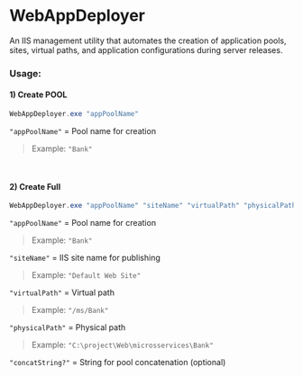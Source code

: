 # WebAppDeployer

An IIS management utility that automates the creation of application pools, sites, virtual paths, and application configurations during server releases.

### Usage:

#### 1) Create POOL

~~~ps1
WebAppDeployer.exe "appPoolName"
~~~

`"appPoolName"` = Pool name for creation

> Example: `"Bank"`

<br>

#### 2) Create Full

~~~ps1
WebAppDeployer.exe "appPoolName" "siteName" "virtualPath" "physicalPath" "concatString?"
~~~

`"appPoolName"` = Pool name for creation

> Example: `"Bank"`

`"siteName"` = IIS site name for publishing

> Example: `"Default Web Site"`

`"virtualPath"` = Virtual path

> Example: `"/ms/Bank"`

`"physicalPath"` = Physical path

> Example: `"C:\project\Web\microsservices\Bank"`

`"concatString?"` = String for pool concatenation (optional)